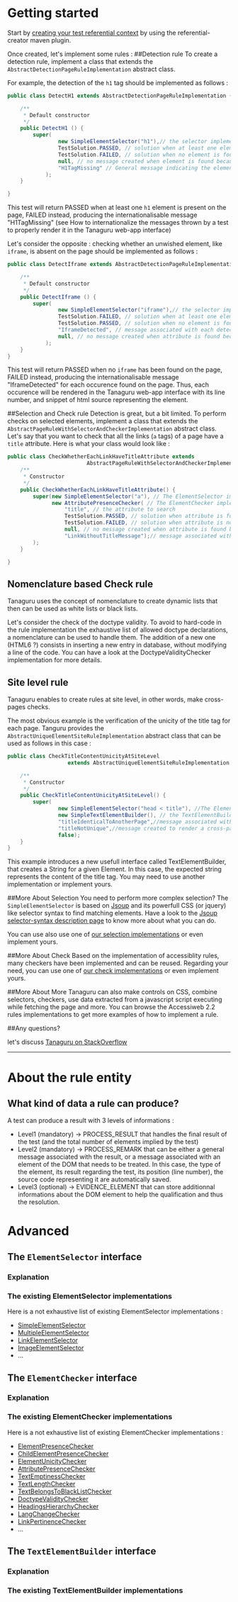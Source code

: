 # Getting started

Start by [creating your test referential context](/Tanaguru/Tanaguru/wiki/How-to-create-your-own-referential) by using the referential-creator maven plugin. 

Once created, let's implement some rules : 
##Detection rule
To create a detection rule, implement a class that extends the `AbstractDetectionPageRuleImplementation` abstract class. 

For example, the detection of the `h1` tag should be implemented as follows : 

```java
public class DetectH1 extends AbstractDetectionPageRuleImplementation {

    /**
     * Default constructor
     */
    public DetectH1 () {
        super(
                new SimpleElementSelector("h1"),// the selector implementation that performs the selection
                TestSolution.PASSED, // solution when at least one element is found
                TestSolution.FAILED, // solution when no element is found
                null, // no message created when element is found because passed doesn't produce message
                "H1TagMissing" // General message indicating the element is not present on the page
            );
    }

}
```
This test will return PASSED when at least one `h1` element is present on the page, FAILED instead, producing the internationalisable message "H1TagMissing" (see How to internationalize the messages thrown by a test to properly render it in the Tanaguru web-app interface)

Let's consider the opposite : checking whether an unwished element, like `iframe`, is absent on the page should be implemented as follows : 
```java
public class DetectIframe extends AbstractDetectionPageRuleImplementation {

    /**
     * Default constructor
     */
    public DetectIframe () {
        super(
                new SimpleElementSelector("iframe"),// the selector implementation that performs the selection
                TestSolution.FAILED, // solution when at least one element is found
                TestSolution.PASSED, // solution when no element is found
                "IframeDetected", // message associated with each detected element
                null, // no message created when attribute is found because passed doesn't produce message
            );
    }
}
```
This test will return PASSED when no `iframe` has been found on the page, FAILED instead, producing the internationalisable message "IframeDetected" for each occurence found on the page. Thus, each occurence will be rendered in the  Tanaguru web-app interface with its line number, and snippet of html source representing the element.

##Selection and Check rule
Detection is great, but a bit limited. To perform checks on selected elements, implement a class that extends the `AbstractPageRuleWithSelectorAndCheckerImplementation` abstract class.  
Let's say that you want to check that all the links (`a` tags) of a page have a `title` attribute. Here is what your class would look like : 

```java
public class CheckWhetherEachLinkHaveTitleAttribute extends 
                         AbstractPageRuleWithSelectorAndCheckerImplementation {
    /**
     * Constructor
     */
    public CheckWhetherEachLinkHaveTitleAttribute() {
        super(new SimpleElementSelector("a"), // The ElementSelector implementation
              new AttributePresenceChecker( // The ElementChecker implementation
                  "title", // the attribute to search
                  TestSolution.PASSED, // solution when attribute is found
                  TestSolution.FAILED, // solution when attribute is not found
                  null, // no message created when attribute is found because passed doesn't produce message
                  "LinkWithoutTitleMessage");// message associated with element when attribute is not found
        );
    }

}
```
## Nomenclature based Check rule
Tanaguru uses the concept of nomenclature to create dynamic lists that then can be used as white lists or black lists. 

Let's consider the check of the doctype validity. To avoid to hard-code in the rule implementation the exhaustive list of allowed doctype declarations, a nomenclature can be used to handle them. The addition of a new one (HTML6 ?) consists in inserting a new entry in database, without modifying a line of the code. You can have a look at the DoctypeValidityChecker implementation for more details.


## Site level rule
Tanaguru enables to create rules at site level, in other words, make cross-pages checks.

The most obvious example is the verification of the unicity of the title tag for each page. Tanguru provides
the `AbstractUniqueElementSiteRuleImplementation` abstract class that can be used as follows in this case : 

```java
public class CheckTitleContentUnicityAtSiteLevel
                   extends AbstractUniqueElementSiteRuleImplementation {

    /**
     * Constructor
     */
    public CheckTitleContentUnicityAtSiteLevel() {
        super(
                new SimpleElementSelector("head < title"), //The ElementSelector implementation  
                new SimpleTextElementBuilder(), // the TextElementBuilder implementation
                "titleIdenticalToAnotherPage",//message associated with element its title is present on another page
                "titleNotUnique",//message created to render a cross-page version of the result
                false);
    }
}
``` 
This example introduces a new usefull interface called TextElementBuilder, that creates a String for a given Element. In this case, the expected string represents the content of the title tag. You may need to use another implementation or implement yours.  

##More About Selection
You need to perform more complex selection? The `SimpleElementSelector` is based on [Jsoup](http://jsoup.org) and its powerfull CSS (or jquery) like selector syntax to find matching elements. Have a look to the [Jsoup selector-syntax description page](http://jsoup.org/cookbook/extracting-data/selector-syntax) to know more about what you can do.

You can use also use one of [our selection implementations](##the-existing-elementselector-implementations) or even implement yours. 

##More About Check
Based on the implementation of accessiblity rules, many checkers have been implemented and can be reused.
Regarding your need, you can use one of [our check implementations](##the-existing-elementchecker-implementations) or even implement yours.

##More About More
Tanaguru can also make controls on CSS, combine selectors, checkers, use data extracted from a javascript script executing while fetching the page and more. You can browse the Accessiweb 2.2 rules implementations to get more examples of how to implement a rule. 

##Any questions?

let's discuss [Tanaguru on StackOverflow](http://stackoverflow.com/search?q=tanaguru)

***

# About the rule entity
 
## What kind of data a rule can produce? 

A test can produce a result with 3 levels of informations : 
* Level1 (mandatory) -> PROCESS_RESULT that handles the final result of the test (and the total number of elements implied by the test)
* Level2 (mandatory) -> PROCESS_REMARK that can be either a general message associated with the result, or a message associated with an element of the DOM that needs to be treated. In this case, the type of the element, its result regarding the test, its position (line number), the source code representing it are automatically saved.
* Level3 (optional) -> EVIDENCE_ELEMENT that can store additionnal informations about the DOM element to help the qualification and thus the resolution.

# Advanced

## The `ElementSelector` interface
### Explanation
### The existing ElementSelector implementations 
Here is a not exhaustive list of existing ElementSelector implementations : 
* [SimpleElementSelector](http://tanaguru.org/Javadoc/3.0.2/org/opens/tanaguru/rules/elementselector/SimpleElementSelector.html)
* [MultipleElementSelector](http://tanaguru.org/Javadoc/3.0.2/org/opens/tanaguru/rules/elementselector/MultipleElementSelector.html)
* [LinkElementSelector](http://tanaguru.org/Javadoc/3.0.2/org/opens/tanaguru/rules/elementselector/LinkElementSelector.html)
* [ImageElementSelector](http://tanaguru.org/Javadoc/3.0.2/org/opens/tanaguru/rules/elementselector/ImageElementSelector.html)
* ...

## The `ElementChecker` interface
### Explanation
### The existing ElementChecker implementations 
Here is a not exhaustive list of existing ElementChecker implementations : 
* [ElementPresenceChecker](http://tanaguru.org/Javadoc/3.0.2/org/opens/tanaguru/rules/elementchecker/element/ElementPresenceChecker.html)
* [ChildElementPresenceChecker](http://tanaguru.org/Javadoc/3.0.2/org/opens/tanaguru/rules/elementchecker/element/ChildElementPresenceChecker.html)
* [ElementUnicityChecker](http://tanaguru.org/Javadoc/3.0.2/org/opens/tanaguru/rules/elementchecker/element/ElementUnicityChecker.html)
* [AttributePresenceChecker](http://tanaguru.org/Javadoc/3.0.2/org/opens/tanaguru/rules/elementchecker/attribute/AttributePresenceChecker.html)
* [TextEmptinessChecker](http://tanaguru.org/Javadoc/3.0.2/org/opens/tanaguru/rules/elementchecker/text/TextEmptinessChecker.html)
* [TextLengthChecker](http://tanaguru.org/Javadoc/3.0.2/org/opens/tanaguru/rules/elementchecker/text/TextLengthChecker.html)
* [TextBelongsToBlackListChecker](http://tanaguru.org/Javadoc/3.0.2/org/opens/tanaguru/rules/elementchecker/text/TextBelongsToBlackListChecker.html)
* [DoctypeValidityChecker](http://tanaguru.org/Javadoc/3.0.2/org/opens/tanaguru/rules/elementchecker/doctype/DoctypeValidityChecker.html)
* [HeadingsHierarchyChecker](http://tanaguru.org/Javadoc/3.0.2/org/opens/tanaguru/rules/elementchecker/headings/HeadingsHierarchyChecker.html)
* [LangChangeChecker](http://tanaguru.org/Javadoc/3.0.2/org/opens/tanaguru/rules/elementchecker/lang/LangChangeChecker.html)
* [LinkPertinenceChecker](http://tanaguru.org/Javadoc/3.0.2/org/opens/tanaguru/rules/elementchecker/link/LinkPertinenceChecker.html)
* ...

## The `TextElementBuilder` interface
### Explanation
### The existing TextElementBuilder implementations 